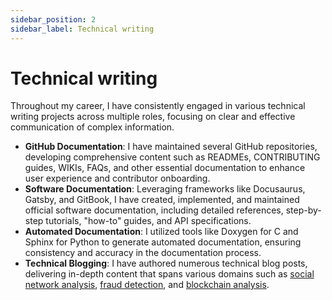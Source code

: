 ```yaml
---
sidebar_position: 2
sidebar_label: Technical writing
---
```


# Technical writing

Throughout my career, I have consistently engaged in various technical writing projects across multiple roles, focusing on clear and effective communication of complex information.

- **GitHub Documentation**: I have maintained several GitHub repositories, developing comprehensive content such as READMEs, CONTRIBUTING guides, WIKIs, FAQs, and other essential documentation to enhance user experience and contributor onboarding.
- **Software Documentation**: Leveraging frameworks like Docusaurus, Gatsby, and GitBook, I have created, implemented, and maintained official software documentation, including detailed references, step-by-step tutorials, "how-to" guides, and API specifications.
- **Automated Documentation**: I utilized tools like Doxygen for C and Sphinx for Python to generate automated documentation, ensuring consistency and accuracy in the documentation process.
- **Technical Blogging**: I have authored numerous technical blog posts, delivering in-depth content that spans various domains such as [social network analysis](https://towardsdatascience.com/how-to-visualize-a-social-network-in-python-with-a-graph-database-flask-docker-d3-js-af451db57330), [fraud detection](https://gdespot.medium.com/how-to-develop-a-credit-card-fraud-detection-application-using-memgraph-flask-and-d3-js-15ced962e3f0), and [blockchain analysis](https://gdespot.medium.com/building-a-bitclout-social-network-visualization-app-with-memgraph-and-d3-js-f2ebd4eaec27).

